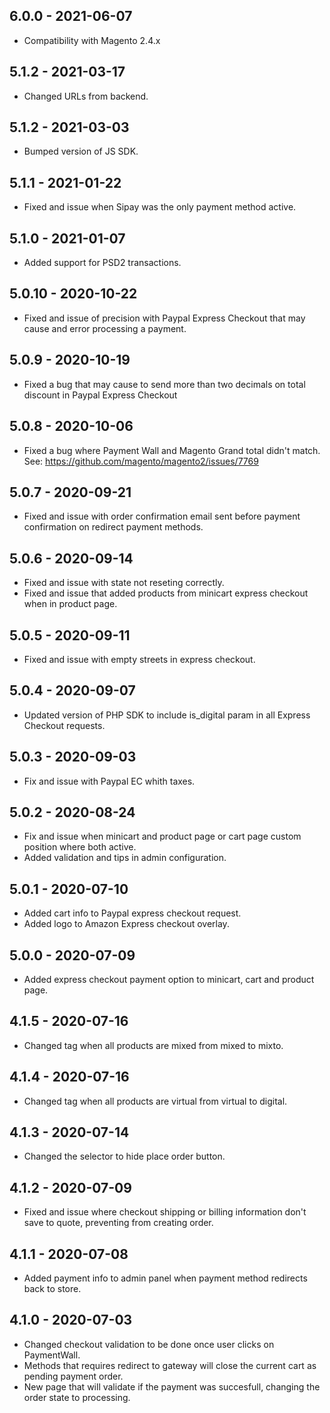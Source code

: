 ## 6.0.0 - 2021-06-07

- Compatibility with Magento 2.4.x

## 5.1.2 - 2021-03-17

- Changed URLs from backend.

## 5.1.2 - 2021-03-03

- Bumped version of JS SDK.

## 5.1.1 - 2021-01-22

- Fixed and issue when Sipay was the only payment method active.

## 5.1.0 - 2021-01-07

- Added support for PSD2 transactions.

## 5.0.10 - 2020-10-22

- Fixed and issue of precision with Paypal Express Checkout that may cause and error processing a payment.

## 5.0.9 - 2020-10-19

- Fixed a bug that may cause to send more than two decimals on total discount in Paypal Express Checkout

## 5.0.8 - 2020-10-06

- Fixed a bug where Payment Wall and Magento Grand total didn't match. See: https://github.com/magento/magento2/issues/7769

## 5.0.7 - 2020-09-21

- Fixed and issue with order confirmation email sent before payment confirmation on redirect payment methods.

## 5.0.6 - 2020-09-14

- Fixed and issue with state not reseting correctly.
- Fixed and issue that added products from minicart express checkout when in product page.

## 5.0.5 - 2020-09-11

- Fixed and issue with empty streets in express checkout.

## 5.0.4 - 2020-09-07

- Updated version of PHP SDK to include is_digital param in all Express Checkout requests.

## 5.0.3 - 2020-09-03

- Fix and issue with Paypal EC whith taxes.

## 5.0.2 - 2020-08-24

- Fix and issue when minicart and product page or cart page custom position where both active.
- Added validation and tips in admin configuration.

## 5.0.1 - 2020-07-10

- Added cart info to Paypal express checkout request.
- Added logo to Amazon Express checkout overlay.

## 5.0.0 - 2020-07-09

- Added express checkout payment option to minicart, cart and product page.

## 4.1.5 - 2020-07-16

- Changed tag when all products are mixed from mixed to mixto.

## 4.1.4 - 2020-07-16

- Changed tag when all products are virtual from virtual to digital.

## 4.1.3 - 2020-07-14

- Changed the selector to hide place order button.

## 4.1.2 - 2020-07-09

- Fixed and issue where checkout shipping or billing information don't save to quote, preventing from creating order.

## 4.1.1 - 2020-07-08

- Added payment info to admin panel when payment method redirects back to store.

## 4.1.0 - 2020-07-03

- Changed checkout validation to be done once user clicks on PaymentWall.
- Methods that requires redirect to gateway will close the current cart as pending payment order.
- New page that will validate if the payment was succesfull, changing the order state to processing.
